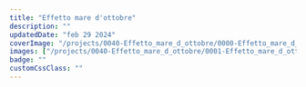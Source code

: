 ```yaml
---
title: "Effetto mare d'ottobre"
description: ""
updatedDate: "feb 29 2024"
coverImage: "/projects/0040-Effetto_mare_d_ottobre/0000-Effetto_mare_d_ottobre_Sicilia_scogli_schiuma_mare_Tusa_natura_mare_sole_calore_gioco_ottobre_Olympus_OM1.jpg"
images: ["/projects/0040-Effetto_mare_d_ottobre/0001-Effetto_mare_d_ottobre_Sicilia_scogli_schiuma_mare_Tusa_natura_mare_sole_calore_gioco_ottobre_Olympus_OM1.jpg","/projects/0040-Effetto_mare_d_ottobre/0002-Effetto_mare_d_ottobre_Sicilia_scogli_schiuma_mare_Tusa_natura_mare_sole_calore_gioco_ottobre_Olympus_OM1.jpg","/projects/0040-Effetto_mare_d_ottobre/0003-Effetto_mare_d_ottobre_Sicilia_scogli_schiuma_mare_Tusa_natura_mare_sole_calore_gioco_ottobre_Olympus_OM1.jpg","/projects/0040-Effetto_mare_d_ottobre/0004-Effetto_mare_d_ottobre_Sicilia_scogli_schiuma_mare_Tusa_natura_mare_sole_calore_gioco_ottobre_Olympus_OM1.jpg","/projects/0040-Effetto_mare_d_ottobre/0005-Effetto_mare_d_ottobre_Sicilia_scogli_schiuma_mare_Tusa_natura_mare_sole_calore_gioco_ottobre_Olympus_OM1.jpg","/projects/0040-Effetto_mare_d_ottobre/0006-Effetto_mare_d_ottobre_Sicilia_scogli_schiuma_mare_Tusa_natura_mare_sole_calore_gioco_ottobre_Olympus_OM1.jpg","/projects/0040-Effetto_mare_d_ottobre/0007-Effetto_mare_d_ottobre_Sicilia_scogli_schiuma_mare_Tusa_natura_mare_sole_calore_gioco_ottobre_Olympus_OM1.jpg","/projects/0040-Effetto_mare_d_ottobre/0008-Effetto_mare_d_ottobre_Sicilia_scogli_schiuma_mare_Tusa_natura_mare_sole_calore_gioco_ottobre_Olympus_OM1.jpg","/projects/0040-Effetto_mare_d_ottobre/0009-Effetto_mare_d_ottobre_Sicilia_scogli_schiuma_mare_Tusa_natura_mare_sole_calore_gioco_ottobre_Olympus_OM1.jpg","/projects/0040-Effetto_mare_d_ottobre/0010-Effetto_mare_d_ottobre_Sicilia_scogli_schiuma_mare_Tusa_natura_mare_sole_calore_gioco_ottobre_Olympus_OM1.jpg","/projects/0040-Effetto_mare_d_ottobre/0011-Effetto_mare_d_ottobre_Sicilia_scogli_schiuma_mare_Tusa_natura_mare_sole_calore_gioco_ottobre_Olympus_OM1.jpg","/projects/0040-Effetto_mare_d_ottobre/0012-Effetto_mare_d_ottobre_Sicilia_scogli_schiuma_mare_Tusa_natura_mare_sole_calore_gioco_ottobre_Olympus_OM1.jpg","/projects/0040-Effetto_mare_d_ottobre/0013-Effetto_mare_d_ottobre_Sicilia_scogli_schiuma_mare_Tusa_natura_mare_sole_calore_gioco_ottobre_Olympus_OM1.jpg","/projects/0040-Effetto_mare_d_ottobre/0014-Effetto_mare_d_ottobre_Sicilia_scogli_schiuma_mare_Tusa_natura_mare_sole_calore_gioco_ottobre_Olympus_OM1.jpg","/projects/0040-Effetto_mare_d_ottobre/0015-Effetto_mare_d_ottobre_Sicilia_scogli_schiuma_mare_Tusa_natura_mare_sole_calore_gioco_ottobre_Olympus_OM1.jpg","/projects/0040-Effetto_mare_d_ottobre/0016-Effetto_mare_d_ottobre_Sicilia_scogli_schiuma_mare_Tusa_natura_mare_sole_calore_gioco_ottobre_Olympus_OM1.jpg","/projects/0040-Effetto_mare_d_ottobre/0017-Effetto_mare_d_ottobre_Sicilia_scogli_schiuma_mare_Tusa_natura_mare_sole_calore_gioco_ottobre_Olympus_OM1.jpg","/projects/0040-Effetto_mare_d_ottobre/0018-Effetto_mare_d_ottobre_Sicilia_scogli_schiuma_mare_Tusa_natura_mare_sole_calore_gioco_ottobre_Olympus_OM1.jpg","/projects/0040-Effetto_mare_d_ottobre/0019-Effetto_mare_d_ottobre_Sicilia_scogli_schiuma_mare_Tusa_natura_mare_sole_calore_gioco_ottobre_Olympus_OM1.jpg","/projects/0040-Effetto_mare_d_ottobre/0020-Effetto_mare_d_ottobre_Sicilia_scogli_schiuma_mare_Tusa_natura_mare_sole_calore_gioco_ottobre_Olympus_OM1.jpg","/projects/0040-Effetto_mare_d_ottobre/0021-Effetto_mare_d_ottobre_Sicilia_scogli_schiuma_mare_Tusa_natura_mare_sole_calore_gioco_ottobre_Olympus_OM1.jpg","/projects/0040-Effetto_mare_d_ottobre/0022-Effetto_mare_d_ottobre_Sicilia_scogli_schiuma_mare_Tusa_natura_mare_sole_calore_gioco_ottobre_Olympus_OM1.jpg","/projects/0040-Effetto_mare_d_ottobre/0023-Effetto_mare_d_ottobre_Sicilia_scogli_schiuma_mare_Tusa_natura_mare_sole_calore_gioco_ottobre_Olympus_OM1.jpg","/projects/0040-Effetto_mare_d_ottobre/0024-Effetto_mare_d_ottobre_Sicilia_scogli_schiuma_mare_Tusa_natura_mare_sole_calore_gioco_ottobre_Olympus_OM1.jpg","/projects/0040-Effetto_mare_d_ottobre/0025-Effetto_mare_d_ottobre_Sicilia_scogli_schiuma_mare_Tusa_natura_mare_sole_calore_gioco_ottobre_Olympus_OM1.jpg","/projects/0040-Effetto_mare_d_ottobre/0026-Effetto_mare_d_ottobre_Sicilia_scogli_schiuma_mare_Tusa_natura_mare_sole_calore_gioco_ottobre_Olympus_OM1.jpg"]
badge: ""
customCssClass: ""
---
```



